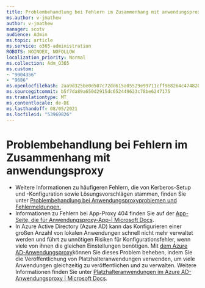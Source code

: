 ```yaml
---
title: Problembehandlung bei Fehlern im Zusammenhang mit anwendungsproxy
ms.author: v-jmathew
author: v-jmathew
manager: scotv
audience: Admin
ms.topic: article
ms.service: o365-administration
ROBOTS: NOINDEX, NOFOLLOW
localization_priority: Normal
ms.collection: Adm_O365
ms.custom:
- "9004356"
- "9686"
ms.openlocfilehash: 2aa9d325be0d507c72dd615a05529e99711cff968264c474820625f8fcc65bdc
ms.sourcegitcommit: b5f7da89a650d2915dc652449623c78be6247175
ms.translationtype: MT
ms.contentlocale: de-DE
ms.lasthandoff: 08/05/2021
ms.locfileid: "53969826"
---
```

# <a name="troubleshoot-errors-related-to-application-proxy"></a>Problembehandlung bei Fehlern im Zusammenhang mit anwendungsproxy

- Weitere Informationen zu häufigeren Fehlern, die von Kerberos-Setup und -Konfiguration sowie Lösungsvorschlägen stammen, finden Sie unter [Problembehandlung bei Anwendungsproxyproblemen und Fehlermeldungen.](https://docs.microsoft.com/azure/active-directory/manage-apps/application-proxy-troubleshoot#kerberos-errors)
- Informationen zu Fehlern bei App-Proxy 404 finden Sie auf der [App-Seite, die für Anwendungsproxy-App-| Microsoft Docs](https://docs.microsoft.com/azure/active-directory/manage-apps/application-proxy-page-appearance-broken-problem).
- In Azure Active Directory (Azure AD) kann das Konfigurieren einer großen Anzahl von lokalen Anwendungen schnell nicht mehr verwaltet werden und führt zu unnötigen Risiken für Konfigurationsfehler, wenn viele von ihnen die gleichen Einstellungen benötigen. Mit [dem Azure AD-Anwendungsproxy](https://docs.microsoft.com/azure/active-directory/manage-apps/application-proxy)können Sie dieses Problem beheben, indem Sie die Veröffentlichung von Platzhalteranwendungen verwenden, um viele Anwendungen gleichzeitig zu veröffentlichen und zu verwalten. Weitere Informationen finden Sie unter [Platzhalteranwendungen im Azure AD-Anwendungsproxy | Microsoft Docs](https://docs.microsoft.com/azure/active-directory/manage-apps/application-proxy-wildcard).
